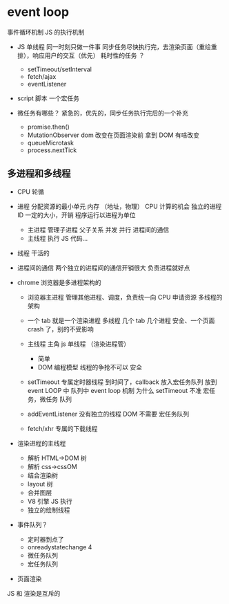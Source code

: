 # event loop

事件循环机制 JS 的执行机制

- JS 单线程
  同一时刻只做一件事
  同步任务尽快执行完，去渲染页面（重绘重排），响应用户的交互（优先）
  耗时性的任务 ？
  - setTimeout/setInterval
  - fetch/ajax
  - eventListener
- script 脚本
  一个宏任务

- 微任务有哪些？
  紧急的，优先的，同步任务执行完后的一个补充
  - promise.then()
  - MutationObserver
    dom 改变在页面渲染前 拿到 DOM 有啥改变
  - queueMicrotask
  - process.nextTick

## 多进程和多线程

- CPU 轮循
- 进程
  分配资源的最小单元
  内存 （地址，物理） CPU 计算的机会
  独立的进程 ID 一定的大小，开销
  程序运行以进程为单位
  - 主进程
    管理子进程 父子关系 并发 并行
    进程间的通信
  - 主线程
    执行 JS 代码...
- 线程
  干活的
- 进程间的通信
  两个独立的进程间的通信开销很大
  负责进程就好点

- chrome 浏览器是多进程架构的

  - 浏览器主进程 管理其他进程、调度，负责统一向 CPU 申请资源
    多线程的架构
  - 一个 tab 就是一个渲染进程
    多线程
    几个 tab 几个进程
    安全、一个页面 crash 了，别的不受影响
  - 主线程 主角
    js 单线程 （渲染进程管）

    - 简单
    - DOM 编程模型 线程的争抢不可以 安全

  - setTimeout 专属定时器线程
    到时间了，callback 放入宏任务队列
    放到 event LOOP 中 队列中
    event loop 机制
    为什么 setTimeout 不准
    宏任务，微任务 队列
  - addEventListener 没有独立的线程
    DOM 不需要 宏任务队列
  - fetch/xhr 专属的下载线程

- 渲染进程的主线程

  - 解析 HTML->DOM 树
  - 解析 css->cssOM
  - 结合渲染树
  - layout 树
  - 合并图层
  - V8 引擎 JS 执行
  - 独立的绘制线程

- 事件队列？

  - 定时器到点了
  - onreadystatechange 4
  - 微任务队列
  - 宏任务队列

- 页面渲染

JS 和 渲染是互斥的
